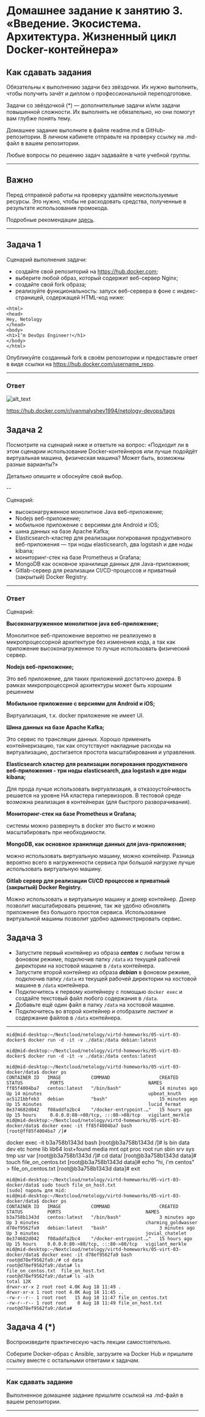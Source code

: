 
# Домашнее задание к занятию 3. «Введение. Экосистема. Архитектура. Жизненный цикл Docker-контейнера»

## Как сдавать задания

Обязательны к выполнению задачи без звёздочки. Их нужно выполнить, чтобы получить зачёт и диплом о профессиональной переподготовке.

Задачи со звёздочкой (*) — дополнительные задачи и/или задачи повышенной сложности. Их выполнять не обязательно, но они помогут вам глубже понять тему.

Домашнее задание выполните в файле readme.md в GitHub-репозитории. В личном кабинете отправьте на проверку ссылку на .md-файл в вашем репозитории.

Любые вопросы по решению задач задавайте в чате учебной группы.

---


## Важно

Перед отправкой работы на проверку удаляйте неиспользуемые ресурсы.
Это нужно, чтобы не расходовать средства, полученные в результате использования промокода.

Подробные рекомендации [здесь](https://github.com/netology-code/virt-homeworks/blob/virt-11/r/README.md).

---

## Задача 1

Сценарий выполнения задачи:

- создайте свой репозиторий на https://hub.docker.com;
- выберите любой образ, который содержит веб-сервер Nginx;
- создайте свой fork образа;
- реализуйте функциональность:
запуск веб-сервера в фоне с индекс-страницей, содержащей HTML-код ниже:
```
<html>
<head>
Hey, Netology
</head>
<body>
<h1>I’m DevOps Engineer!</h1>
</body>
</html>
```

Опубликуйте созданный fork в своём репозитории и предоставьте ответ в виде ссылки на https://hub.docker.com/username_repo.

---

### Ответ

![alt_text](https://github.com/ivanmalyshev/virtd-homeworks/blob/main/05-virt-03-docker/homework/step1.png)

https://hub.docker.com/r/ivanmalyshev1994/netology-devops/tags

## Задача 2

Посмотрите на сценарий ниже и ответьте на вопрос:
«Подходит ли в этом сценарии использование Docker-контейнеров или лучше подойдёт виртуальная машина, физическая машина? Может быть, возможны разные варианты?»

Детально опишите и обоснуйте свой выбор.

--

Сценарий:

- высоконагруженное монолитное Java веб-приложение;
- Nodejs веб-приложение;
- мобильное приложение c версиями для Android и iOS;
- шина данных на базе Apache Kafka;
- Elasticsearch-кластер для реализации логирования продуктивного веб-приложения — три ноды elasticsearch, два logstash и две ноды kibana;
- мониторинг-стек на базе Prometheus и Grafana;
- MongoDB как основное хранилище данных для Java-приложения;
- Gitlab-сервер для реализации CI/CD-процессов и приватный (закрытый) Docker Registry.

---

### Ответ

Сценарий:

**Высоконагруженное монолитное java веб-приложение;**


Монолитное веб-приложение вероятно не реализуемо в микропроцессорной архитектуре без изменения кода, а так как приложение высоконагруженное то лучше использовать физический сервер.


**Nodejs веб-приложение;**


Это веб приложение, для таких приложений достаточно докера. В рамках микропроцессрной архитектуры может быть хорошим решением


**Мобильное приложение c версиями для Android и iOS;**


Виртуализация, т.к. docker приложение не имеет UI.


**Шина данных на базе Apache Kafka;**


Это сервис по трансляции данных. Хорошо применить контейнеризацию, так как отсутствуют накладные расходы на виртуализацию, достигается простота масштабирования и управления.


**Elasticsearch кластер для реализации логирования продуктивного веб-приложения - три ноды elasticsearch, два logstash и две ноды kibana;**


Для прода лучше использовать виртуализация, а отказоустойчивость решается на уровне HA кластера гипервизоров. В тестовой среде возможна реализация в контейнерах (для быстрого разворачивания).


**Мониторинг-стек на базе Prometheus и Grafana;**


системы можно развернуть в docker это бысто и можно масштабировать при необходимости.


**MongoDB, как основное хранилище данных для java-приложения;**


можно использовать виртуальную машину, можно контейнер. Разница вероятно всего в нагруженности сервиса при большой нагрузке лучше использовать виртуальную машину.


**Gitlab сервер для реализации CI/CD процессов и приватный (закрытый) Docker Registry.**


Можно использовать и виртуальную машину и докер контейнер. Докер позволит масштабировать решение, так же удобно обновлять приложение без большого простоя сервиса.
Использование виртуальной машины позволит удобно администрировать сервис.

## Задача 3

- Запустите первый контейнер из образа ***centos*** c любым тегом в фоновом режиме, подключив папку ```/data``` из текущей рабочей директории на хостовой машине в ```/data``` контейнера.
- Запустите второй контейнер из образа ***debian*** в фоновом режиме, подключив папку ```/data``` из текущей рабочей директории на хостовой машине в ```/data``` контейнера.
- Подключитесь к первому контейнеру с помощью ```docker exec``` и создайте текстовый файл любого содержания в ```/data```.
- Добавьте ещё один файл в папку ```/data``` на хостовой машине.
- Подключитесь во второй контейнер и отобразите листинг и содержание файлов в ```/data``` контейнера.

---

```
mid@mid-desktop:~/Nextcloud/netology/virtd-homeworks/05-virt-03-docker$ docker run -d -it -v ./data:/data debian:latest

mid@mid-desktop:~/Nextcloud/netology/virtd-homeworks/05-virt-03-docker$ docker run -d -it -v ./data:/data centos:latest

```

```
mid@mid-desktop:~/Nextcloud/netology/virtd-homeworks/05-virt-03-docker/data$ docker ps
CONTAINER ID   IMAGE           COMMAND                  CREATED          STATUS          PORTS                               NAMES
ff85f4004ba7   centos:latest   "/bin/bash"              14 minutes ago   Up 14 minutes                                       upbeat_knuth
ac5121bbfeb3   debian          "bash"                   15 minutes ago   Up 15 minutes                                       lucid_fermat
8e374682d042   f08addfa2bc4    "/docker-entrypoint.…"   15 hours ago     Up 15 hours     0.0.0.0:80->80/tcp, :::80->80/tcp   vigilant_merkle
mid@mid-desktop:~/Nextcloud/netology/virtd-homeworks/05-virt-03-docker/data$ docker exec -it ff85f4004ba7 bash
[root@ff85f4004ba7 /]# 

```

docker exec -it b3a758b1343d bash
[root@b3a758b1343d /]# ls
bin  data  dev	etc  home  lib	lib64  lost+found  media  mnt  opt  proc  root	run  sbin  srv	sys  tmp  usr  var
[root@b3a758b1343d /]# cd data/
[root@b3a758b1343d data]# touch file_on_centos.txt
[root@b3a758b1343d data]# echo "hi, i'm centos" > file_on_centos.txt 
[root@b3a758b1343d data]# exit

```
mid@mid-desktop:~/Nextcloud/netology/virtd-homeworks/05-virt-03-docker/data$ sudo touch file_on_host.txt
[sudo] пароль для mid: 
mid@mid-desktop:~/Nextcloud/netology/virtd-homeworks/05-virt-03-docker/data$ docker ps
CONTAINER ID   IMAGE           COMMAND                  CREATED         STATUS         PORTS                               NAMES
b3a758b1343d   centos:latest   "/bin/bash"              3 minutes ago   Up 3 minutes                                       charming_goldwasser
d78ef9562fa9   debian:latest   "bash"                   3 minutes ago   Up 3 minutes                                       jovial_chatelet
8e374682d042   f08addfa2bc4    "/docker-entrypoint.…"   15 hours ago    Up 15 hours    0.0.0.0:80->80/tcp, :::80->80/tcp   vigilant_merkle
mid@mid-desktop:~/Nextcloud/netology/virtd-homeworks/05-virt-03-docker/data$ docker exec -it d78ef9562fa9 bash
root@d78ef9562fa9:/# cd data
root@d78ef9562fa9:/data# ls
file_on_centos.txt  file_on_host.txt
root@d78ef9562fa9:/data# ls -alh
total 12K
drwxr-xr-x 2 root root 4.0K Aug 18 11:49 .
drwxr-xr-x 1 root root 4.0K Aug 18 11:45 ..
-rw-r--r-- 1 root root   15 Aug 18 11:47 file_on_centos.txt
-rw-r--r-- 1 root root    0 Aug 18 11:49 file_on_host.txt
root@d78ef9562fa9:/data# 

```



## Задача 4 (*)

Воспроизведите практическую часть лекции самостоятельно.

Соберите Docker-образ с Ansible, загрузите на Docker Hub и пришлите ссылку вместе с остальными ответами к задачам.


---

### Как cдавать задание

Выполненное домашнее задание пришлите ссылкой на .md-файл в вашем репозитории.

---

